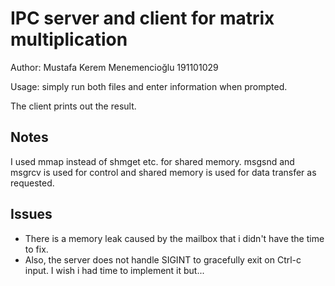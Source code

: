 # IPC server and client for matrix multiplication
Author: Mustafa Kerem Menemencioğlu 191101029

Usage: simply run both files and enter information when prompted.

The client prints out the result.

## Notes
I used mmap instead of shmget etc. for shared memory. msgsnd and msgrcv is used for control and shared memory is used for data transfer as requested. 

## Issues
- There is a memory leak caused by the mailbox that i didn't have the time to fix. 
- Also, the server does not handle SIGINT to gracefully exit on Ctrl-c input. I wish i had time to implement it but...